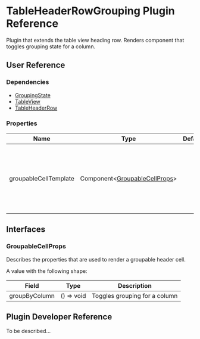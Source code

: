 # TableHeaderRowGrouping Plugin Reference

Plugin that extends the table view heading row. Renders component that toggles grouping state for a column.

## User Reference

### Dependencies

- [GroupingState](grouping-state.md)
- [TableView](table-view.md)
- [TableHeaderRow](table-header-row.md)

### Properties

Name | Type | Default | Description
-----|------|---------|------------
groupableCellTemplate | Component&lt;[GroupableCellProps](#groupable-cell-props)&gt; | | A component that renders a cell with a capability to group data by a column

## Interfaces

### <a name="groupable-cell-props"></a>GroupableCellProps

Describes the properties that are used to render a groupable header cell.

A value with the following shape:

Field | Type | Description
------|------|------------
groupByColumn | () => void | Toggles grouping for a column

## Plugin Developer Reference

To be described...
